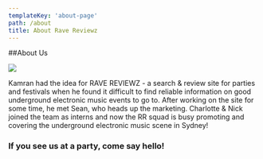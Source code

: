 ```yaml
---
templateKey: 'about-page'
path: /about
title: About Rave Reviewz
---
```


##About Us

![](/img/rave-reviewz-team.jpg)

Kamran had the idea for RAVE REVIEWZ - a search & review site for parties and festivals when he found it difficult to find reliable information on good underground electronic music events to go to. After working on the site for some time, he met Sean, who heads up the marketing. Charlotte & Nick joined the team as interns and now the RR squad is busy promoting and covering the underground electronic music scene in Sydney!

### If you see us at a party, come say hello!
